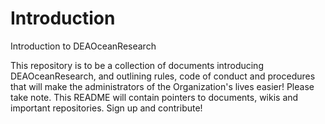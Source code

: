 # Introduction
Introduction to DEAOceanResearch

This repository is to be a collection of documents introducing DEAOceanResearch, and outlining rules, code of conduct and procedures that will make the administrators of the Organization's lives easier! Please take note. This README will contain pointers to documents, wikis and important repositories.  Sign up and contribute!



